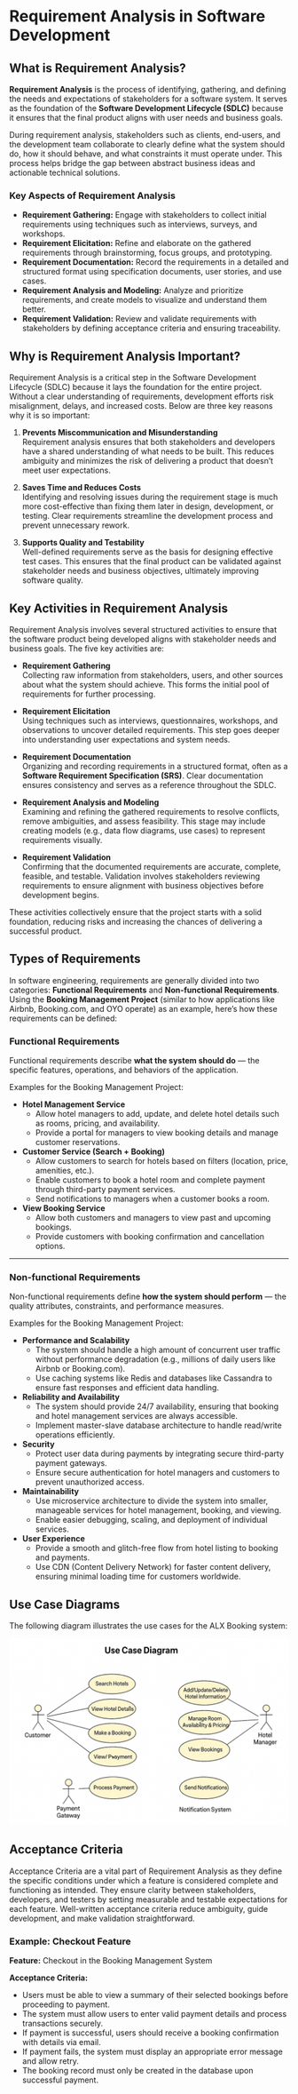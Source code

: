 # Requirement Analysis in Software Development
## What is Requirement Analysis?

**Requirement Analysis** is the process of identifying, gathering, and defining the needs and expectations of stakeholders for a software system. It serves as the foundation of the **Software Development Lifecycle (SDLC)** because it ensures that the final product aligns with user needs and business goals.

During requirement analysis, stakeholders such as clients, end-users, and the development team collaborate to clearly define what the system should do, how it should behave, and what constraints it must operate under. This process helps bridge the gap between abstract business ideas and actionable technical solutions.

### Key Aspects of Requirement Analysis
- **Requirement Gathering:** Engage with stakeholders to collect initial requirements using techniques such as interviews, surveys, and workshops.  
- **Requirement Elicitation:** Refine and elaborate on the gathered requirements through brainstorming, focus groups, and prototyping.  
- **Requirement Documentation:** Record the requirements in a detailed and structured format using specification documents, user stories, and use cases.  
- **Requirement Analysis and Modeling:** Analyze and prioritize requirements, and create models to visualize and understand them better.  
- **Requirement Validation:** Review and validate requirements with stakeholders by defining acceptance criteria and ensuring traceability.  

## Why is Requirement Analysis Important?

Requirement Analysis is a critical step in the Software Development Lifecycle (SDLC) because it lays the foundation for the entire project. Without a clear understanding of requirements, development efforts risk misalignment, delays, and increased costs. Below are three key reasons why it is so important:

1. **Prevents Miscommunication and Misunderstanding**  
   Requirement analysis ensures that both stakeholders and developers have a shared understanding of what needs to be built. This reduces ambiguity and minimizes the risk of delivering a product that doesn’t meet user expectations.  

2. **Saves Time and Reduces Costs**  
   Identifying and resolving issues during the requirement stage is much more cost-effective than fixing them later in design, development, or testing. Clear requirements streamline the development process and prevent unnecessary rework.  

3. **Supports Quality and Testability**  
   Well-defined requirements serve as the basis for designing effective test cases. This ensures that the final product can be validated against stakeholder needs and business objectives, ultimately improving software quality.

## Key Activities in Requirement Analysis

Requirement Analysis involves several structured activities to ensure that the software product being developed aligns with stakeholder needs and business goals. The five key activities are:

- **Requirement Gathering**  
  Collecting raw information from stakeholders, users, and other sources about what the system should achieve. This forms the initial pool of requirements for further processing.

- **Requirement Elicitation**  
  Using techniques such as interviews, questionnaires, workshops, and observations to uncover detailed requirements. This step goes deeper into understanding user expectations and system needs.

- **Requirement Documentation**  
  Organizing and recording requirements in a structured format, often as a **Software Requirement Specification (SRS)**. Clear documentation ensures consistency and serves as a reference throughout the SDLC.

- **Requirement Analysis and Modeling**  
  Examining and refining the gathered requirements to resolve conflicts, remove ambiguities, and assess feasibility. This stage may include creating models (e.g., data flow diagrams, use cases) to represent requirements visually.

- **Requirement Validation**  
  Confirming that the documented requirements are accurate, complete, feasible, and testable. Validation involves stakeholders reviewing requirements to ensure alignment with business objectives before development begins.

These activities collectively ensure that the project starts with a solid foundation, reducing risks and increasing the chances of delivering a successful product.

## Types of Requirements

In software engineering, requirements are generally divided into two categories: **Functional Requirements** and **Non-functional Requirements**.  
Using the **Booking Management Project** (similar to how applications like Airbnb, Booking.com, and OYO operate) as an example, here’s how these requirements can be defined:

### Functional Requirements
Functional requirements describe **what the system should do** — the specific features, operations, and behaviors of the application.  

Examples for the Booking Management Project:
- **Hotel Management Service**
  - Allow hotel managers to add, update, and delete hotel details such as rooms, pricing, and availability.  
  - Provide a portal for managers to view booking details and manage customer reservations.  
- **Customer Service (Search + Booking)**
  - Allow customers to search for hotels based on filters (location, price, amenities, etc.).  
  - Enable customers to book a hotel room and complete payment through third-party payment services.  
  - Send notifications to managers when a customer books a room.  
- **View Booking Service**
  - Allow both customers and managers to view past and upcoming bookings.  
  - Provide customers with booking confirmation and cancellation options.  

---

### Non-functional Requirements
Non-functional requirements define **how the system should perform** — the quality attributes, constraints, and performance measures.  

Examples for the Booking Management Project:
- **Performance and Scalability**
  - The system should handle a high amount of concurrent user traffic without performance degradation (e.g., millions of daily users like Airbnb or Booking.com).  
  - Use caching systems like Redis and databases like Cassandra to ensure fast responses and efficient data handling.  
- **Reliability and Availability**
  - The system should provide 24/7 availability, ensuring that booking and hotel management services are always accessible.  
  - Implement master-slave database architecture to handle read/write operations efficiently.  
- **Security**
  - Protect user data during payments by integrating secure third-party payment gateways.  
  - Ensure secure authentication for hotel managers and customers to prevent unauthorized access.  
- **Maintainability**
  - Use microservice architecture to divide the system into smaller, manageable services for hotel management, booking, and viewing.  
  - Enable easier debugging, scaling, and deployment of individual services.  
- **User Experience**
  - Provide a smooth and glitch-free flow from hotel listing to booking and payments.  
  - Use CDN (Content Delivery Network) for faster content delivery, ensuring minimal loading time for customers worldwide.  

## Use Case Diagrams

The following diagram illustrates the use cases for the ALX Booking system:

![ALX Booking Use Case Diagram](./alx-booking-uc.png)

## Acceptance Criteria

Acceptance Criteria are a vital part of Requirement Analysis as they define the specific conditions under which a feature is considered complete and functioning as intended. They ensure clarity between stakeholders, developers, and testers by setting measurable and testable expectations for each feature. Well-written acceptance criteria reduce ambiguity, guide development, and make validation straightforward.

### Example: Checkout Feature

**Feature:** Checkout in the Booking Management System

**Acceptance Criteria:**
- Users must be able to view a summary of their selected bookings before proceeding to payment.  
- The system must allow users to enter valid payment details and process transactions securely.  
- If payment is successful, users should receive a booking confirmation with details via email.  
- If payment fails, the system must display an appropriate error message and allow retry.  
- The booking record must only be created in the database upon successful payment.  
